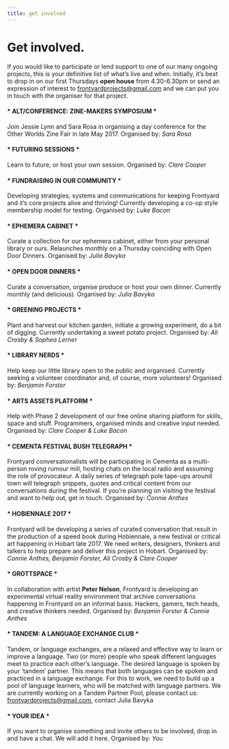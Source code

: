 ```yaml
---
title: get involved
---
```


# Get involved.

If you would like to participate or lend support to one of our many ongoing projects, this is your definitive list of what’s live and when.
Initially, it’s best to drop in on our first Thursdays **open house** from 4.30-6.30pm or send an expression of interest to [frontyardprojects@gmail.com](mailto:frontyardprojects@gmail.com) and we can put you in touch with the organiser for that project.

#### \* ALT/CONFERENCE: ZINE-MAKERS SYMPOSIUM \*
Join Jessie Lynn and Sara Rosa in organising a day conference for the Other Worlds Zine Fair in late May 2017.
Organised by: *Sara Rosa*

#### \* FUTURING SESSIONS \*
Learn to future, or host your own session.
Organised by: *Clare Cooper*

#### \* FUNDRAISING IN OUR COMMUNITY \*
Developing strategies, systems and communications for keeping Frontyard and it’s core projects alive and thriving! Currently developing a co-op style membership model for testing.
Organised by: *Luke Bacon*

#### \* EPHEMERA CABINET \*
Curate a collection for our ephemera cabinet, either from your personal library or ours. Relaunches monthly on a Thursday coinciding with Open Door Dinners.
Organised by: *Julia Bavyka*

#### \* OPEN DOOR DINNERS \*
Curate a conversation, organise produce or host your own dinner. Currently monthly (and delicious).
Organised by: *Julia Bavyka*

#### \* GREENING PROJECTS \*
Plant and harvest our kitchen garden, initiate a growing experiment, do a bit of digging. Currently undertaking a sweet potato project.
Organised by: *Ali Crosby & Sophea Lerner*

#### \* LIBRARY NERDS \*
Help keep our little library open to the public and organised. Currently seeking a volunteer coordinator and, of course, more volunteers!
Organised by: *Benjamin Forster*

#### \* ARTS ASSETS PLATFORM \*
Help with Phase 2 development of our free online sharing platform for skills, space and stuff. Programmers, organised minds and creative input needed.
Organised by: *Clare Cooper & Luke Bacon*

#### \* CEMENTA FESTIVAL BUSH TELEGRAPH \*
Frontyard conversationalists will be participating in Cementa as a multi-person roving rumour mill, hosting chats on the local radio and assuming the role of provocateur. A daily series of telegraph pole tape-ups around town will telegraph snippets, quotes and critical content from our conversations during the festival. If you’re planning on visiting the festival and want to help out, get in touch.
Organised by: *Connie Anthes*

#### \* HOBIENNALE 2017 \*
Frontyard will be developing a series of curated conversation that result in the production of a speed book during Hobiennale, a new festival or critical art happening in Hobart late 2017. We need writers, designers, thinkers and talkers to help prepare and deliver this project in Hobart.
Organised by: *Connie Anthes, Benjamin Forster, Ali Crosby & Clare Cooper*

#### \* GROTTSPACE \*
In collaboration with artist **Peter Nelson**, Frontyard is developing an experimental virtual reality environment that archive conversations happening in Frontyard on an informal basis. Hackers, gamers, tech heads, and creative thinkers needed.
Organised by: *Benjamin Forster & Connie Anthes*

#### \* TANDEM: A LANGUAGE EXCHANGE CLUB \*
Tandem, or language exchanges, are a relaxed and effective way to learn or improve a language. Two (or more) people who speak different languages meet to practice each other’s language. The desired language is spoken by your ‘tandem’ partner. This means that both languages can be spoken and practiced in a language exchange.
For this to work, we need to build up a pool of language learners, who will be matched with language partners.
We are currently working on a Tandem Partner Pool, please contact us: [frontyardprojects@gmail.com](frontyardprojects@gmail.com), contact Julia Bavyka

#### \* YOUR IDEA \*
If you want to organise something and invite others to be involved, drop in and have a chat. We will add it here.
Organised by: *You*
